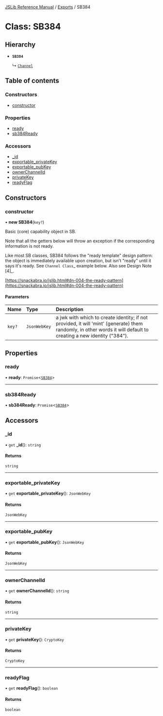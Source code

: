 [JSLib Reference Manual](../README.md) / [Exports](../modules.md) / SB384

# Class: SB384

## Hierarchy

- **`SB384`**

  ↳ [`Channel`](Channel.md)

## Table of contents

### Constructors

- [constructor](SB384.md#constructor)

### Properties

- [ready](SB384.md#ready)
- [sb384Ready](SB384.md#sb384ready)

### Accessors

- [\_id](SB384.md#_id)
- [exportable\_privateKey](SB384.md#exportable_privatekey)
- [exportable\_pubKey](SB384.md#exportable_pubkey)
- [ownerChannelId](SB384.md#ownerchannelid)
- [privateKey](SB384.md#privatekey)
- [readyFlag](SB384.md#readyflag)

## Constructors

### constructor

• **new SB384**(`key?`)

Basic (core) capability object in SB.

Note that all the getters below will throw an exception if the
corresponding information is not ready.

Like most SB classes, SB384 follows the "ready template" design
pattern: the object is immediately available upon creation,
but isn't "ready" until it says it's ready. See `Channel Class`_
example below. Also see Design Note [4]_.

[https://snackabra.io/jslib.html#dn-004-the-ready-pattern](https://snackabra.io/jslib.html#dn-004-the-ready-pattern)

#### Parameters

| Name | Type | Description |
| :------ | :------ | :------ |
| `key?` | `JsonWebKey` | a jwk with which to create identity; if not provided, it will 'mint' (generate) them randomly, in other words it will default to creating a new identity ("384"). |

## Properties

### ready

• **ready**: `Promise`<[`SB384`](SB384.md)\>

___

### sb384Ready

• **sb384Ready**: `Promise`<[`SB384`](SB384.md)\>

## Accessors

### \_id

• `get` **_id**(): `string`

#### Returns

`string`

___

### exportable\_privateKey

• `get` **exportable_privateKey**(): `JsonWebKey`

#### Returns

`JsonWebKey`

___

### exportable\_pubKey

• `get` **exportable_pubKey**(): `JsonWebKey`

#### Returns

`JsonWebKey`

___

### ownerChannelId

• `get` **ownerChannelId**(): `string`

#### Returns

`string`

___

### privateKey

• `get` **privateKey**(): `CryptoKey`

#### Returns

`CryptoKey`

___

### readyFlag

• `get` **readyFlag**(): `boolean`

#### Returns

`boolean`
